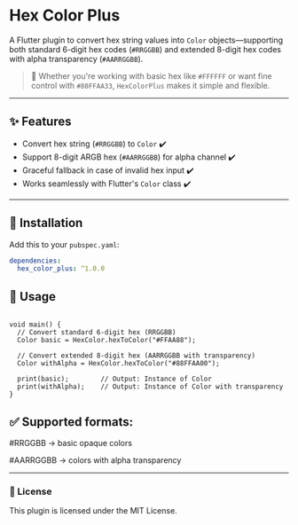 # Hex Color Plus

A Flutter plugin to convert hex string values into `Color` objects—supporting both standard 6-digit hex codes (`#RRGGBB`) and extended 8-digit hex codes with alpha transparency (`#AARRGGBB`).

> 🎨 Whether you're working with basic hex like `#FFFFFF` or want fine control with `#80FFAA33`, `HexColorPlus` makes it simple and flexible.

---

## ✨ Features

- Convert hex string (`#RRGGBB`) to `Color` ✔️  
- Support 8-digit ARGB hex (`#AARRGGBB`) for alpha channel ✔️  
- Graceful fallback in case of invalid hex input ✔️  
- Works seamlessly with Flutter's `Color` class ✔️  

---

## 🔧 Installation

Add this to your `pubspec.yaml`:

```yaml
dependencies:
  hex_color_plus: ^1.0.0
```

## 🚀 Usage


```import 'package:hex_color_plus/hex_color_plus.dart';

void main() {
  // Convert standard 6-digit hex (RRGGBB)
  Color basic = HexColor.hexToColor("#FFAA88");

  // Convert extended 8-digit hex (AARRGGBB with transparency)
  Color withAlpha = HexColor.hexToColor("#88FFAA00");

  print(basic);        // Output: Instance of Color
  print(withAlpha);    // Output: Instance of Color with transparency
}

```


## ✅ Supported formats:

#RRGGBB → basic opaque colors

#AARRGGBB → colors with alpha transparency

---

### 📜 License
This plugin is licensed under the MIT License.
